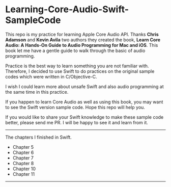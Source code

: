 # Learning-Core-Audio-Swift-SampleCode

This repo is my practice for learning Apple Core Audio API. Thanks **Chris Adamson** and **Kevin Avila** two authors they created the book, **Learn Core Audio: A Hands-On Guide to Audio Programming for Mac and iOS**. This book let me have a gentle guide to walk through the basic of audio programming. 

Practice is the best way to learn something you are not familiar with. Therefore, I decided to use Swift to do practices on the original sample codes which were written in C/Objective-C.

I wish I could learn more about unsafe Swift and also audio programming at the same time in this practice. 

If you happen to learn Core Audio as well as using this book, you may want to see the Swift version sample code. Hope this repo will help you.

If you would like to share your Swift knowledge to make these sample code better, please send me PR. I will be happy to see it and learn from it.  
 
---

The chapters I finished in Swift.

* Chapter 5
* Chapter 6
* Chapter 7
* Chapter 8
* Chapter 10
* Chapter 11

---
